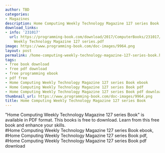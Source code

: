 ```yaml
---
author: TBD
categories:
- Magazines
description: Home Computing Weekly Technology Magazine 127 series Book
download_links:
- info: '231017'
  url: https://programming-book.com/download/2017/ComputerBooks/231017/Home Computing
    Weekly Technology Magazine 127 series.pdf
image: https://www.programming-book.com/doc-images/9964.png
layout: post
permalink: /home-computing-weekly-technology-magazine-127-series-book.html
tags:
- free book download
- free pdf download
- free programming ebook
- pdf free
- Home Computing Weekly Technology Magazine 127 series Book ebook
- Home Computing Weekly Technology Magazine 127 series Book pdf
- Home Computing Weekly Technology Magazine 127 series Book pdf download
thumbnail_url: https://www.programming-book.com/doc-images/9964.png
title: Home Computing Weekly Technology Magazine 127 series Book
---
```


 
<div class="item-desc text-justify">
  "Home Computing Weekly Technology Magazine 127 series Book" is available in PDF format. This books is free to download. Learn from this free book and enhance your skills.
  <br>
  #Home Computing Weekly Technology Magazine 127 series Book ebook, #Home Computing Weekly Technology Magazine 127 series Book pdf, #Home Computing Weekly Technology Magazine 127 series Book pdf download
</div>